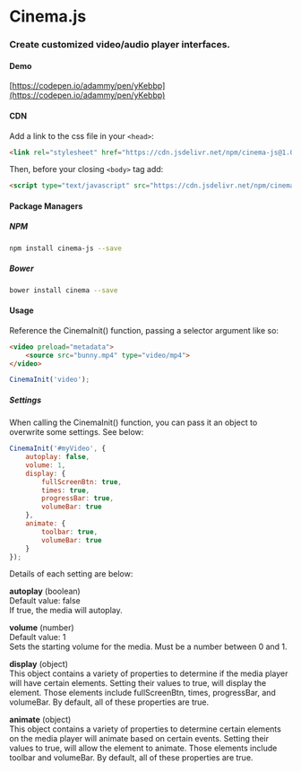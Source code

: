 # Cinema.js
### Create customized video/audio player interfaces.

#### Demo
[https://codepen.io/adammy/pen/yKebbp](https://codepen.io/adammy/pen/yKebbp)

#### CDN
Add a link to the css file in your `<head>`:
```html
<link rel="stylesheet" href="https://cdn.jsdelivr.net/npm/cinema-js@1.0.0/dist/cinema.min.css">
```

Then, before your closing `<body>` tag add:
```html
<script type="text/javascript" src="https://cdn.jsdelivr.net/npm/cinema-js@1.0.0/dist/cinema.min.js"></script>
```

#### Package Managers

##### NPM
```sh
npm install cinema-js --save
```

##### Bower
```sh
bower install cinema --save
```

#### Usage
Reference the CinemaInit() function, passing a selector argument like so:
```html
<video preload="metadata">
	<source src="bunny.mp4" type="video/mp4">
</video>
```
```javascript
CinemaInit('video');
```

##### Settings
When calling the CinemaInit() function, you can pass it an object to overwrite some settings. See below:
```javascript
CinemaInit('#myVideo', {
	autoplay: false,
	volume: 1,
	display: {
		fullScreenBtn: true,
		times: true,
		progressBar: true,
		volumeBar: true
	},
	animate: {
		toolbar: true,
		volumeBar: true
	}
});
```

Details of each setting are below:

**autoplay** (boolean)<br />
Default value: false<br />
If true, the media will autoplay.

**volume** (number)<br />
Default value: 1<br />
Sets the starting volume for the media. Must be a number between 0 and 1.

**display** (object)<br />
This object contains a variety of properties to determine if the media player will have certain elements. Setting their values to true, will display the element. Those elements include fullScreenBtn, times, progressBar, and volumeBar. By default, all of these properties are true.

**animate** (object)<br />
This object contains a variety of properties to determine certain elements on the media player will animate based on certain events. Setting their values to true, will allow the element to animate. Those elements include toolbar and volumeBar. By default, all of these properties are true.
